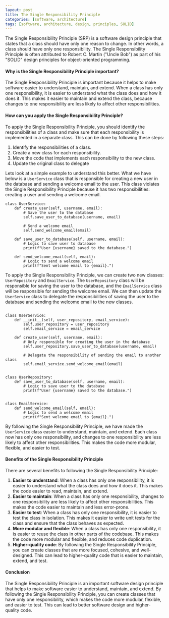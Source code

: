 ```yaml
---
layout: post
title: The Single Responsibility Principle
categories: [software, architecture]
tags: [software, architecture, design, principles, SOLID]
---
```


The Single Responsibility Principle (SRP) is a software design principle that states that a class should have only one reason to change. In other words, a class should have only one responsibility. The Single Responsibility Principle is often attributed to Robert C. Martin ("Uncle Bob") as part of his "SOLID" design principles for object-oriented programming. 

#### Why is the Single Responsibility Principle important?

The Single Responsibility Principle is important because it helps to make software easier to understand, maintain, and extend. When a class has only one responsibility, it is easier to understand what the class does and how it does it. This makes it easier to maintain and extend the class, because changes to one responsibility are less likely to affect other responsibilities.

#### How can you apply the Single Responsibility Principle?

To apply the Single Responsibility Principle, you should identify the responsibilities of a class and make sure that each responsibility is implemented in a separate class. This can be done by following these steps: 

1. Identify the responsibilities of a class.
2. Create a new class for each responsibility.
3. Move the code that implements each responsibility to the new class.
4. Update the original class to delegate

Lets look at a simple example to understand this better. What we have below is a `UserService` class that is responsible for creating a new user in the database and sending a welcome email to the user. This class violates the Single Responsibility Principle because it has two responsibilities: creating a user and sending a welcome email.

```
class UserService:
    def create_user(self, username, email):
        # Save the user to the database
        self.save_user_to_database(username, email)
        
        # Send a welcome email
        self.send_welcome_email(email)
    
    def save_user_to_database(self, username, email):
        # Logic to save user to database
        print(f"User {username} saved to the database.")
    
    def send_welcome_email(self, email):
        # Logic to send a welcome email
        print(f"Sent welcome email to {email}.")
```

To apply the Single Responsibility Principle, we can create two new classes: `UserRepository` and `EmailService`. The `UserRepository` class will be responsible for saving the user to the database, and the `EmailService` class will be responsible for sending the welcome email. We can then update the `UserService` class to delegate the responsibilities of saving the user to the database and sending the welcome email to the new classes.

```

class UserService:
    def __init__(self, user_repository, email_service):
        self.user_repository = user_repository
        self.email_service = email_service
    
    def create_user(self, username, email):
        # Only responsible for creating the user in the database
        self.user_repository.save_user_to_database(username, email)
        
        # Delegate the responsibility of sending the email to another class
        self.email_service.send_welcome_email(email)


class UserRepository:
    def save_user_to_database(self, username, email):
        # Logic to save user to the database
        print(f"User {username} saved to the database.")


class EmailService:
    def send_welcome_email(self, email):
        # Logic to send a welcome email
        print(f"Sent welcome email to {email}.")

```

By following the Single Responsibility Principle, we have made the `UserService` class easier to understand, maintain, and extend. Each class now has only one responsibility, and changes to one responsibility are less likely to affect other responsibilities. This makes the code more modular, flexible, and easier to test.

#### Benefits of the Single Responsibility Principle

There are several benefits to following the Single Responsibility Principle:
1. **Easier to understand**: When a class has only one responsibility, it is easier to understand what the class does and how it does it. This makes the code easier to read, maintain, and extend.
2. **Easier to maintain**: When a class has only one responsibility, changes to one responsibility are less likely to affect other responsibilities. This makes the code easier to maintain and less error-prone.
3. **Easier to test**: When a class has only one responsibility, it is easier to test the class in isolation. This makes it easier to write unit tests for the class and ensure that the class behaves as expected.
4. **More modular and flexible**: When a class has only one responsibility, it is easier to reuse the class in other parts of the codebase. This makes the code more modular and flexible, and reduces code duplication.
5. **Higher-quality code**: By following the Single Responsibility Principle, you can create classes that are more focused, cohesive, and well-designed. This can lead to higher-quality code that is easier to maintain, extend, and test.

#### Conclusion

The Single Responsibility Principle is an important software design principle that helps to make software easier to understand, maintain, and extend. By following the Single Responsibility Principle, you can create classes that have only one responsibility, which makes the code more modular, flexible, and easier to test. This can lead to better software design and higher-quality code.

